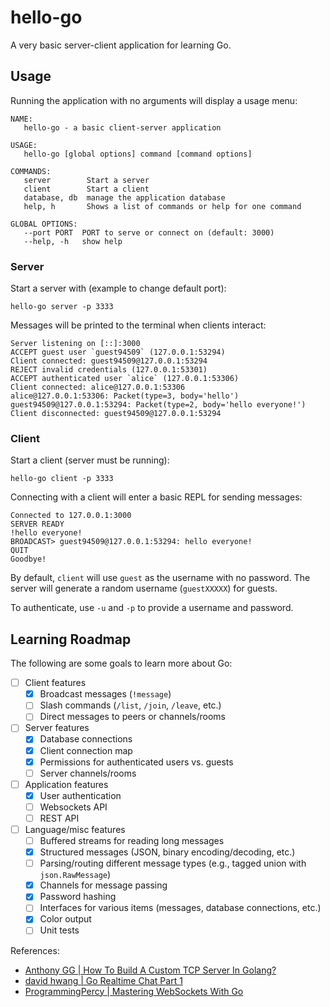 # hello-go

A very basic server-client application for learning Go.

## Usage

Running the application with no arguments will display a usage menu:


```
NAME:
   hello-go - a basic client-server application

USAGE:
   hello-go [global options] command [command options]

COMMANDS:
   server        Start a server
   client        Start a client
   database, db  manage the application database
   help, h       Shows a list of commands or help for one command

GLOBAL OPTIONS:
   --port PORT  PORT to serve or connect on (default: 3000)
   --help, -h   show help
```

### Server

Start a server with (example to change default port):

```
hello-go server -p 3333
```

Messages will be printed to the terminal when clients interact:

```
Server listening on [::]:3000
ACCEPT guest user `guest94509` (127.0.0.1:53294)
Client connected: guest94509@127.0.0.1:53294
REJECT invalid credentials (127.0.0.1:53301)
ACCEPT authenticated user `alice` (127.0.0.1:53306)
Client connected: alice@127.0.0.1:53306
alice@127.0.0.1:53306: Packet(type=3, body='hello')
guest94509@127.0.0.1:53294: Packet(type=2, body='hello everyone!')
Client disconnected: guest94509@127.0.0.1:53294
```

### Client

Start a client (server must be running):

```
hello-go client -p 3333
```

Connecting with a client will enter a basic REPL for sending messages:

```
Connected to 127.0.0.1:3000
SERVER READY
!hello everyone!
BROADCAST> guest94509@127.0.0.1:53294: hello everyone!
QUIT
Goodbye!
```

By default, `client` will use `guest` as the username with no password. The server will generate a random username (`guestXXXXX`) for guests.

To authenticate, use `-u` and `-p` to provide a username and password.

## Learning Roadmap

The following are some goals to learn more about Go:

- [ ] Client features
    - [x] Broadcast messages (`!message`)
    - [ ] Slash commands (`/list`, `/join`, `/leave`, etc.)
    - [ ] Direct messages to peers or channels/rooms
- [ ] Server features
    - [x] Database connections
    - [x] Client connection map
    - [x] Permissions for authenticated users vs. guests
    - [ ] Server channels/rooms
- [ ] Application features
    - [x] User authentication
    - [ ] Websockets API
    - [ ] REST API
- [ ] Language/misc features
    - [ ] Buffered streams for reading long messages
    - [x] Structured messages (JSON, binary encoding/decoding, etc.)
    - [ ] Parsing/routing different message types (e.g., tagged union with `json.RawMessage`)
    - [x] Channels for message passing
    - [x] Password hashing
    - [ ] Interfaces for various items (messages, database connections, etc.)
    - [x] Color output
    - [ ] Unit tests

References:

- [Anthony GG | How To Build A Custom TCP Server In Golang?](https://www.youtube.com/watch?v=qJQrrscB1-4)
- [david hwang | Go Realtime Chat Part 1](https://www.youtube.com/watch?v=W9SuX9c40s8)
- [ProgrammingPercy | Mastering WebSockets With Go](https://www.youtube.com/watch?v=pKpKv9MKN-E)
